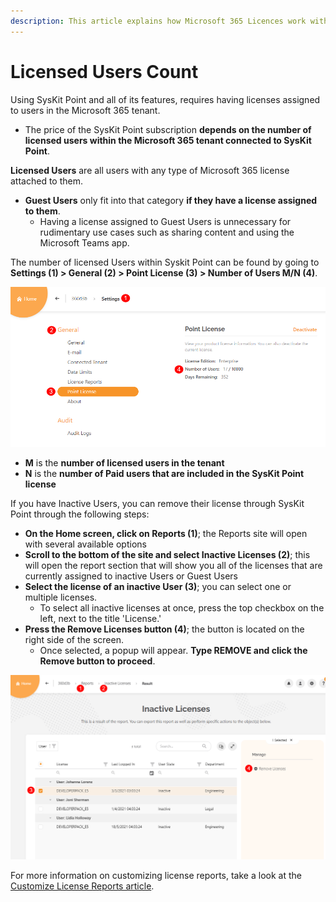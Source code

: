 ```yaml
---
description: This article explains how Microsoft 365 Licences work with SysKit Point.
---
```


# Licensed Users Count

Using SysKit Point and all of its features, requires having licenses assigned to users in the Microsoft 365 tenant.

 * The price of the SysKit Point subscription **depends on the number of licensed users within the Microsoft 365 tenant connected to SysKit Point**.

**Licensed Users** are all users with any type of Microsoft 365 license attached to them.
 * **Guest Users** only fit into that category **if they have a license assigned to them**. 
   * Having a license assigned to Guest Users is unnecessary for rudimentary use cases such as sharing content and using the Microsoft Teams app.

The number of licensed Users within Syskit Point can be found by going to **Settings (1) > General (2) > Point License (3) > Number of Users M/N (4)**.

![Inactive Licensed Users](../.gitbook/assets/activation-licensed-users-point.png)

 * **M** is the **number of licensed users in the tenant** 
 * **N** is the **number of Paid users that are included in the SysKit Point license**

If you have Inactive Users, you can remove their license through SysKit Point through the following steps:
 * **On the Home screen, click on Reports (1)**; the Reports site will open with several available options
 * **Scroll to the bottom of the site and select Inactive Licenses (2)**; this will open the report section that will show you all of the licenses that are currently assigned to inactive Users or Guest Users
 * **Select the license of an inactive User (3)**; you can select one or multiple licenses. 
    * To select all inactive licenses at once, press the top checkbox on the left, next to the title 'License.' 
 * **Press the Remove Licenses button (4)**; the button is located on the right side of the screen. 
    * Once selected, a popup will appear. **Type REMOVE and click the Remove button to proceed**. 

![Inactive Licensed Users](../.gitbook/assets/activation-licensed-users-count-inactive.png)

For more information on customizing license reports, take a look at the [Customize License Reports article](../configuration/customize-license-reports.md). 
